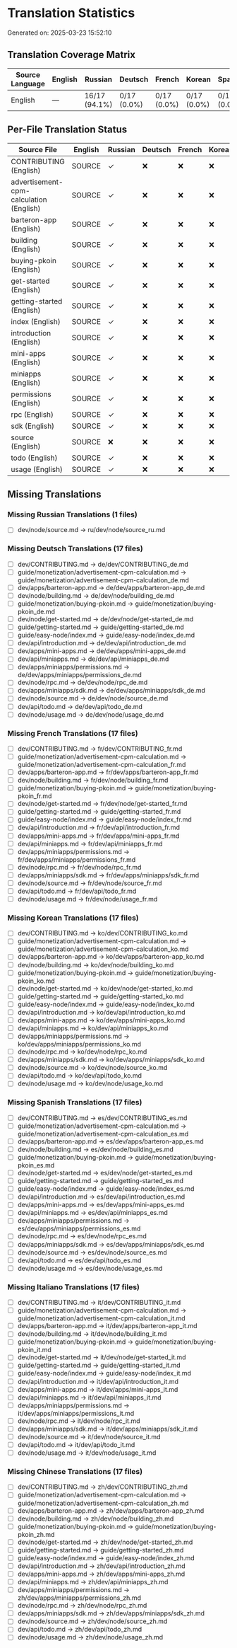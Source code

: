 # Translation Statistics

Generated on: 2025-03-23 15:52:10

## Translation Coverage Matrix

| Source Language | English | Russian | Deutsch | French | Korean | Spanish | Italiano | Chinese | Total Files |
|----------------|-------|-------|-------|------|------|-------|--------|-------|--------------|
| English | — | 16/17 (94.1%) | 0/17 (0.0%) | 0/17 (0.0%) | 0/17 (0.0%) | 0/17 (0.0%) | 0/17 (0.0%) | 0/17 (0.0%) | 17 |

## Per-File Translation Status

| Source File | English | Russian | Deutsch | French | Korean | Spanish | Italiano | Chinese |
|-------------|-------|-------|-------|------|------|-------|--------|-------|
| CONTRIBUTING (English) | SOURCE | ✓ | ❌ | ❌ | ❌ | ❌ | ❌ | ❌ |
| advertisement-cpm-calculation (English) | SOURCE | ✓ | ❌ | ❌ | ❌ | ❌ | ❌ | ❌ |
| barteron-app (English) | SOURCE | ✓ | ❌ | ❌ | ❌ | ❌ | ❌ | ❌ |
| building (English) | SOURCE | ✓ | ❌ | ❌ | ❌ | ❌ | ❌ | ❌ |
| buying-pkoin (English) | SOURCE | ✓ | ❌ | ❌ | ❌ | ❌ | ❌ | ❌ |
| get-started (English) | SOURCE | ✓ | ❌ | ❌ | ❌ | ❌ | ❌ | ❌ |
| getting-started (English) | SOURCE | ✓ | ❌ | ❌ | ❌ | ❌ | ❌ | ❌ |
| index (English) | SOURCE | ✓ | ❌ | ❌ | ❌ | ❌ | ❌ | ❌ |
| introduction (English) | SOURCE | ✓ | ❌ | ❌ | ❌ | ❌ | ❌ | ❌ |
| mini-apps (English) | SOURCE | ✓ | ❌ | ❌ | ❌ | ❌ | ❌ | ❌ |
| miniapps (English) | SOURCE | ✓ | ❌ | ❌ | ❌ | ❌ | ❌ | ❌ |
| permissions (English) | SOURCE | ✓ | ❌ | ❌ | ❌ | ❌ | ❌ | ❌ |
| rpc (English) | SOURCE | ✓ | ❌ | ❌ | ❌ | ❌ | ❌ | ❌ |
| sdk (English) | SOURCE | ✓ | ❌ | ❌ | ❌ | ❌ | ❌ | ❌ |
| source (English) | SOURCE | ❌ | ❌ | ❌ | ❌ | ❌ | ❌ | ❌ |
| todo (English) | SOURCE | ✓ | ❌ | ❌ | ❌ | ❌ | ❌ | ❌ |
| usage (English) | SOURCE | ✓ | ❌ | ❌ | ❌ | ❌ | ❌ | ❌ |

## Missing Translations


### Missing Russian Translations (1 files)

- [ ] dev/node/source.md → ru/dev/node/source_ru.md

### Missing Deutsch Translations (17 files)

- [ ] dev/CONTRIBUTING.md → de/dev/CONTRIBUTING_de.md
- [ ] guide/monetization/advertisement-cpm-calculation.md → guide/monetization/advertisement-cpm-calculation_de.md
- [ ] dev/apps/barteron-app.md → de/dev/apps/barteron-app_de.md
- [ ] dev/node/building.md → de/dev/node/building_de.md
- [ ] guide/monetization/buying-pkoin.md → guide/monetization/buying-pkoin_de.md
- [ ] dev/node/get-started.md → de/dev/node/get-started_de.md
- [ ] guide/getting-started.md → guide/getting-started_de.md
- [ ] guide/easy-node/index.md → guide/easy-node/index_de.md
- [ ] dev/api/introduction.md → de/dev/api/introduction_de.md
- [ ] dev/apps/mini-apps.md → de/dev/apps/mini-apps_de.md
- [ ] dev/api/miniapps.md → de/dev/api/miniapps_de.md
- [ ] dev/apps/miniapps/permissions.md → de/dev/apps/miniapps/permissions_de.md
- [ ] dev/node/rpc.md → de/dev/node/rpc_de.md
- [ ] dev/apps/miniapps/sdk.md → de/dev/apps/miniapps/sdk_de.md
- [ ] dev/node/source.md → de/dev/node/source_de.md
- [ ] dev/api/todo.md → de/dev/api/todo_de.md
- [ ] dev/node/usage.md → de/dev/node/usage_de.md

### Missing French Translations (17 files)

- [ ] dev/CONTRIBUTING.md → fr/dev/CONTRIBUTING_fr.md
- [ ] guide/monetization/advertisement-cpm-calculation.md → guide/monetization/advertisement-cpm-calculation_fr.md
- [ ] dev/apps/barteron-app.md → fr/dev/apps/barteron-app_fr.md
- [ ] dev/node/building.md → fr/dev/node/building_fr.md
- [ ] guide/monetization/buying-pkoin.md → guide/monetization/buying-pkoin_fr.md
- [ ] dev/node/get-started.md → fr/dev/node/get-started_fr.md
- [ ] guide/getting-started.md → guide/getting-started_fr.md
- [ ] guide/easy-node/index.md → guide/easy-node/index_fr.md
- [ ] dev/api/introduction.md → fr/dev/api/introduction_fr.md
- [ ] dev/apps/mini-apps.md → fr/dev/apps/mini-apps_fr.md
- [ ] dev/api/miniapps.md → fr/dev/api/miniapps_fr.md
- [ ] dev/apps/miniapps/permissions.md → fr/dev/apps/miniapps/permissions_fr.md
- [ ] dev/node/rpc.md → fr/dev/node/rpc_fr.md
- [ ] dev/apps/miniapps/sdk.md → fr/dev/apps/miniapps/sdk_fr.md
- [ ] dev/node/source.md → fr/dev/node/source_fr.md
- [ ] dev/api/todo.md → fr/dev/api/todo_fr.md
- [ ] dev/node/usage.md → fr/dev/node/usage_fr.md

### Missing Korean Translations (17 files)

- [ ] dev/CONTRIBUTING.md → ko/dev/CONTRIBUTING_ko.md
- [ ] guide/monetization/advertisement-cpm-calculation.md → guide/monetization/advertisement-cpm-calculation_ko.md
- [ ] dev/apps/barteron-app.md → ko/dev/apps/barteron-app_ko.md
- [ ] dev/node/building.md → ko/dev/node/building_ko.md
- [ ] guide/monetization/buying-pkoin.md → guide/monetization/buying-pkoin_ko.md
- [ ] dev/node/get-started.md → ko/dev/node/get-started_ko.md
- [ ] guide/getting-started.md → guide/getting-started_ko.md
- [ ] guide/easy-node/index.md → guide/easy-node/index_ko.md
- [ ] dev/api/introduction.md → ko/dev/api/introduction_ko.md
- [ ] dev/apps/mini-apps.md → ko/dev/apps/mini-apps_ko.md
- [ ] dev/api/miniapps.md → ko/dev/api/miniapps_ko.md
- [ ] dev/apps/miniapps/permissions.md → ko/dev/apps/miniapps/permissions_ko.md
- [ ] dev/node/rpc.md → ko/dev/node/rpc_ko.md
- [ ] dev/apps/miniapps/sdk.md → ko/dev/apps/miniapps/sdk_ko.md
- [ ] dev/node/source.md → ko/dev/node/source_ko.md
- [ ] dev/api/todo.md → ko/dev/api/todo_ko.md
- [ ] dev/node/usage.md → ko/dev/node/usage_ko.md

### Missing Spanish Translations (17 files)

- [ ] dev/CONTRIBUTING.md → es/dev/CONTRIBUTING_es.md
- [ ] guide/monetization/advertisement-cpm-calculation.md → guide/monetization/advertisement-cpm-calculation_es.md
- [ ] dev/apps/barteron-app.md → es/dev/apps/barteron-app_es.md
- [ ] dev/node/building.md → es/dev/node/building_es.md
- [ ] guide/monetization/buying-pkoin.md → guide/monetization/buying-pkoin_es.md
- [ ] dev/node/get-started.md → es/dev/node/get-started_es.md
- [ ] guide/getting-started.md → guide/getting-started_es.md
- [ ] guide/easy-node/index.md → guide/easy-node/index_es.md
- [ ] dev/api/introduction.md → es/dev/api/introduction_es.md
- [ ] dev/apps/mini-apps.md → es/dev/apps/mini-apps_es.md
- [ ] dev/api/miniapps.md → es/dev/api/miniapps_es.md
- [ ] dev/apps/miniapps/permissions.md → es/dev/apps/miniapps/permissions_es.md
- [ ] dev/node/rpc.md → es/dev/node/rpc_es.md
- [ ] dev/apps/miniapps/sdk.md → es/dev/apps/miniapps/sdk_es.md
- [ ] dev/node/source.md → es/dev/node/source_es.md
- [ ] dev/api/todo.md → es/dev/api/todo_es.md
- [ ] dev/node/usage.md → es/dev/node/usage_es.md

### Missing Italiano Translations (17 files)

- [ ] dev/CONTRIBUTING.md → it/dev/CONTRIBUTING_it.md
- [ ] guide/monetization/advertisement-cpm-calculation.md → guide/monetization/advertisement-cpm-calculation_it.md
- [ ] dev/apps/barteron-app.md → it/dev/apps/barteron-app_it.md
- [ ] dev/node/building.md → it/dev/node/building_it.md
- [ ] guide/monetization/buying-pkoin.md → guide/monetization/buying-pkoin_it.md
- [ ] dev/node/get-started.md → it/dev/node/get-started_it.md
- [ ] guide/getting-started.md → guide/getting-started_it.md
- [ ] guide/easy-node/index.md → guide/easy-node/index_it.md
- [ ] dev/api/introduction.md → it/dev/api/introduction_it.md
- [ ] dev/apps/mini-apps.md → it/dev/apps/mini-apps_it.md
- [ ] dev/api/miniapps.md → it/dev/api/miniapps_it.md
- [ ] dev/apps/miniapps/permissions.md → it/dev/apps/miniapps/permissions_it.md
- [ ] dev/node/rpc.md → it/dev/node/rpc_it.md
- [ ] dev/apps/miniapps/sdk.md → it/dev/apps/miniapps/sdk_it.md
- [ ] dev/node/source.md → it/dev/node/source_it.md
- [ ] dev/api/todo.md → it/dev/api/todo_it.md
- [ ] dev/node/usage.md → it/dev/node/usage_it.md

### Missing Chinese Translations (17 files)

- [ ] dev/CONTRIBUTING.md → zh/dev/CONTRIBUTING_zh.md
- [ ] guide/monetization/advertisement-cpm-calculation.md → guide/monetization/advertisement-cpm-calculation_zh.md
- [ ] dev/apps/barteron-app.md → zh/dev/apps/barteron-app_zh.md
- [ ] dev/node/building.md → zh/dev/node/building_zh.md
- [ ] guide/monetization/buying-pkoin.md → guide/monetization/buying-pkoin_zh.md
- [ ] dev/node/get-started.md → zh/dev/node/get-started_zh.md
- [ ] guide/getting-started.md → guide/getting-started_zh.md
- [ ] guide/easy-node/index.md → guide/easy-node/index_zh.md
- [ ] dev/api/introduction.md → zh/dev/api/introduction_zh.md
- [ ] dev/apps/mini-apps.md → zh/dev/apps/mini-apps_zh.md
- [ ] dev/api/miniapps.md → zh/dev/api/miniapps_zh.md
- [ ] dev/apps/miniapps/permissions.md → zh/dev/apps/miniapps/permissions_zh.md
- [ ] dev/node/rpc.md → zh/dev/node/rpc_zh.md
- [ ] dev/apps/miniapps/sdk.md → zh/dev/apps/miniapps/sdk_zh.md
- [ ] dev/node/source.md → zh/dev/node/source_zh.md
- [ ] dev/api/todo.md → zh/dev/api/todo_zh.md
- [ ] dev/node/usage.md → zh/dev/node/usage_zh.md
